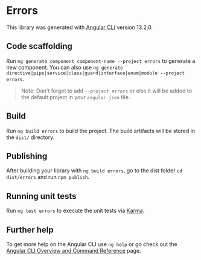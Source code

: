 # Errors

This library was generated with [Angular CLI](https://github.com/angular/angular-cli) version 13.2.0.

## Code scaffolding

Run `ng generate component component-name --project errors` to generate a new component. You can also use `ng generate directive|pipe|service|class|guard|interface|enum|module --project errors`.
> Note: Don't forget to add `--project errors` or else it will be added to the default project in your `angular.json` file. 

## Build

Run `ng build errors` to build the project. The build artifacts will be stored in the `dist/` directory.

## Publishing

After building your library with `ng build errors`, go to the dist folder `cd dist/errors` and run `npm publish`.

## Running unit tests

Run `ng test errors` to execute the unit tests via [Karma](https://karma-runner.github.io).

## Further help

To get more help on the Angular CLI use `ng help` or go check out the [Angular CLI Overview and Command Reference](https://angular.io/cli) page.
